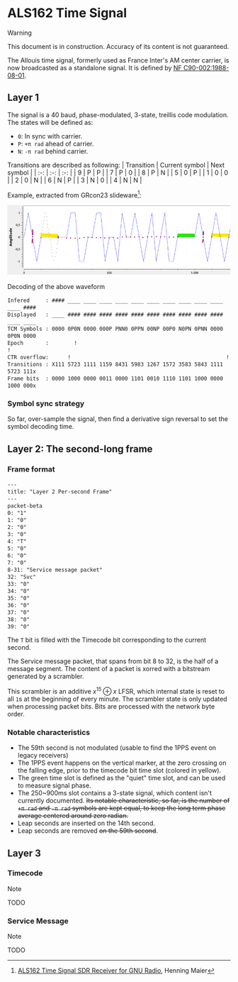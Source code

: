 # ALS162 Time Signal
> [!WARNING]
> This document is in construction. Accuracy of its content is not guaranteed.

The Allouis time signal, formerly used as France Inter's AM center carrier, is now broadcasted as a standalone signal. It is defined by [NF C90-002:1988-08-01](https://www.boutique.afnor.org/fr-fr/norme/nf-c90002/radiodiffusion-et-telecommunication-systeme-de-diffusion-de-donnees-compati/fa034344/5651).

## Layer 1

The signal is a 40 baud, phase-modulated, 3-state, treillis code modulation.
The states will be defined as:
  - `0`: In sync with carrier.
  - `P`: `+π rad` ahead of carrier.
  - `N`: `-π rad` behind carrier.

Transitions are described as following:
| Transition | Current symbol | Next symbol |
| :-: | :-: | :-: |
|  9  |  P  |  P  |
|  7  |  P  |  0  |
|  8  |  P  |  N  |
|  5  |  0  |  P  |
|  1  |  0  |  0  |
|  2  |  0  |  N  |
|  6  |  N  |  P  |
|  3  |  N  |  0  |
|  4  |  N  |  N  |

Example, extracted from GRcon23 slideware[^1]:

![ALS162 Waveform](als162_waveform.png)

Decoding of the above waveform
```
Infered     : #### ____ ____ ____ ____ ____ ____ ____ ____ ____ ____ ____ ####
Displayed   : ____ #### #### #### #### #### #### #### #### #### #### ____ ____
TCM Symbols : 0000 0P0N 0000 000P PNN0 0PPN 00NP 00P0 N0PN 0PNN 0000 0P0N 0000
Epoch       :        !                                                 !
CTR overflow:      !                                                 !        
Transitions : X111 5723 1111 1159 8431 5983 1267 1572 3583 5843 1111 5723 111x
Frame bits  : 0000 1000 0000 0011 0000 1101 0010 1110 1101 1000 0000 1000 000x
```

### Symbol sync strategy
So far, over-sample the signal, then find a derivative sign reversal to set the symbol decoding time.

## Layer 2: The second-long frame

### Frame format
```mermaid
---
title: "Layer 2 Per-second Frame"
---
packet-beta
0: "1"
1: "0"
2: "0"
3: "0"
4: "T"
5: "0"
6: "0"
7: "0"
8-31: "Service message packet"
32: "Svc"
33: "0"
34: "0"
35: "0"
36: "0"
37: "0"
38: "0"
39: "0"
```

The `T` bit is filled with the Timecode bit corresponding to the current second.

The Service message packet, that spans from bit 8 to 32, is the half of a message segment. The content of a packet is xorred with a bitstream generated by a scrambler.

This scrambler is an additive $`x^{15} \oplus x`$ LFSR, which internal state is reset to all `1`s at the beginning of every minute. The scrambler state is only updated when processing packet bits. Bits are processed with the network byte order. 

### Notable characteristics
  - The 59th second is not modulated (usable to find the 1PPS event on legacy receivers)
  - The 1PPS event happens on the vertical marker, at the zero crossing on the falling edge, prior to the timecode bit time slot (colored in yellow).
  - The green time slot is defined as the "quiet" time slot, and can be used to measure signal phase.
  - The 250~900ms slot contains a 3-state signal, which content isn't currently documented. ~~Its notable characteristic, so far, is the number of `+π rad` and `-π rad` symbols are kept equal, to keep the long term phase average centered around zero radian.~~
  - Leap seconds are inserted on the 14th second.
  - Leap seconds are removed ~~on the 59th second~~.

## Layer 3

### Timecode
> [!NOTE]
> TODO

### Service Message
> [!NOTE]
> TODO

[^1]: [ALS162 Time Signal SDR Receiver for GNU Radio](https://events.gnuradio.org/event/21/contributions/415/attachments/139/320/ALS162_slides_henningM1r.pdf), Henning Maier
